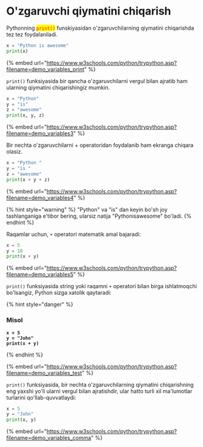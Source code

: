 # O'zgaruvchi qiymatini chiqarish

Pythonning <mark style="color:red;">`print()`</mark> funskiyasidan o'zgaruvchilarning qiymatini chiqarishda tez tez foydalaniladi.

```python
x = "Python is awesome"
print(x)
```

{% embed url="https://www.w3schools.com/python/trypython.asp?filename=demo_variables_print" %}

`print()` funksiyasida bir qancha o'zgaruvchilarni vergul bilan ajratib ham ularning qiymatini chiqarishingiz mumkin.

```python
x = "Python"
y = "is"
z = "awesome"
print(x, y, z)
```

{% embed url="https://www.w3schools.com/python/trypython.asp?filename=demo_variables3" %}

Bir nechta o'zgaruvchilarni + operatoridan foydalanib ham ekranga chiqara olasiz.

```python
x = "Python "
y = "is "
z = "awesome"
print(x + y + z)
```

{% embed url="https://www.w3schools.com/python/trypython.asp?filename=demo_variables4" %}

{% hint style="warning" %}
"Python" va "is" dan keyin bo'sh joy tashlanganiga e'tibor bering, ularsiz natija "Pythonisawesome" bo'ladi.
{% endhint %}

Raqamlar uchun, `+` operatori matematik amal bajaradi:

```python
x = 5
y = 10
print(x + y)
```

{% embed url="https://www.w3schools.com/python/trypython.asp?filename=demo_variables5" %}

`print()` funksiyasida string yoki raqamni `+` operatori bilan birga ishlatmoqchi bo'lsangiz, Python sizga xatolik qaytaradi:

{% hint style="danger" %}
### Misol

<pre class="language-python"><code class="lang-python"><strong>x = 5
</strong><strong>y = "John"
</strong><strong>print(x + y)
</strong></code></pre>
{% endhint %}

{% embed url="https://www.w3schools.com/python/trypython.asp?filename=demo_variables_test" %}

`print()` funksiyasida, bir nechta o'zgaruvchilarning qiymatini chiqarishning eng yaxshi yo'li ularni vergul bilan ajratishdir, ular hatto turli xil ma'lumotlar turlarini qo'llab-quvvatlaydi:

```python
x = 5
y = "John"
print(x, y)
```

{% embed url="https://www.w3schools.com/python/trypython.asp?filename=demo_variables_comma" %}
